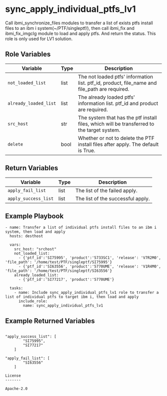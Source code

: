 sync_apply_individual_ptfs_lv1
=========
Call ibmi_synchronize_files modules to transfer a list of exists ptfs install files to an ibm i system(~/PTF/singleptf/), then call ibmi_fix and ibmi_fix_imgclg module to load and apply ptfs. And return the status. This role is only used for LV1 solution.

Role Variables
--------------

| Variable              | Type          | Description                                                                      |
|-----------------------|---------------|----------------------------------------------------------------------------------|
| `not_loaded_list`      | list          | The not loaded ptfs' information list. ptf_id, product, file_name and file_path are required.  |
| `already_loaded_list`    | list        | The already loaded ptfs' information list. ptf_id and product are required.  |
| `src_host`            | str           | The system that has the ptf install files, which will be transferred to the target system.|
| `delete`              | bool          | Whether or not to delete the PTF install files after apply. The default is True.  |

Return Variables
--------------

| Variable              | Type          | Description                   |
|-----------------------|---------------|-------------------------------|
| `apply_fail_list`   | list          | The list of the failed apply.  |
| `apply_success_list`      | list          | The list of the successful apply.      |

Example Playbook
----------------
```
- name: Transfer a list of individual ptfs install files to an ibm i system, then load and apply
  hosts: desthost

  vars:
    src_host: "srchost"
    not_loaded_list:
      - {'ptf_id':'SI75995', 'product':'5733SC1', 'release': 'V7R2M0', 'file_path': '/home/test/PTF/singleptf/SI75995'}
      - {'ptf_id':'SI63556', 'product':'5770UME', 'release': 'V1R4M0', 'file_path': '/home/test/PTF/singleptf/SI63556'}
    already_loaded_list:
      - {'ptf_id':'SI77217', 'product':'5770UME'}

  tasks:
    - name: Include sync_apply_individual_ptfs_lv1 role to transfer a list of individual ptfs to target ibm i, then load and apply
      include_role:
        name: sync_apply_individual_ptfs_lv1
```

Example Returned Variables
----------------
```

"apply_success_list": [
        "SI75995",
        "SI77217"
    ]

"apply_fail_list": [
        "SI63556"
    ]

License
-------

Apache-2.0
